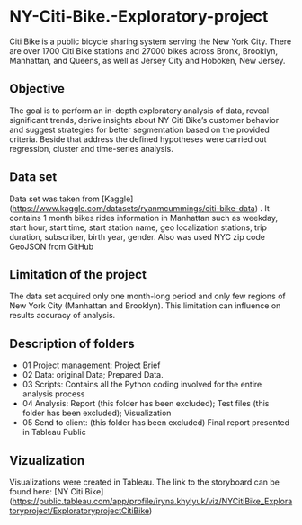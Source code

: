 # NY-Citi-Bike.-Exploratory-project
Citi Bike is a public bicycle sharing system serving the New York City. There are over 1700 Citi Bike stations and 27000 bikes across Bronx, Brooklyn, Manhattan, and Queens, as well as Jersey City and Hoboken, New Jersey.  
## Objective 
The goal is to perform an in-depth exploratory analysis of data, reveal significant trends, derive insights about NY Citi Bike’s customer behavior and suggest strategies for better segmentation based on the provided criteria. Beside that address the defined hypotheses were carried out regression, cluster and time-series analysis. 
## Data set 
Data set was taken from [Kaggle] (https://www.kaggle.com/datasets/ryanmcummings/citi-bike-data) . It contains 1 month bikes rides information in Manhattan such as weekday, start hour, start time,	start station name, geo localization stations, trip duration, subscriber, birth year, gender.
Also was used NYC zip code GeoJSON from GitHub 
## Limitation of the project
The data set acquired only one month-long period and only few regions of New York City (Manhattan and Brooklyn). This limitation can influence on results accuracy of analysis. 
## Description of folders

+ 01 Project management: Project Brief
+ 02 Data: original Data; Prepared Data.
+ 03 Scripts: Contains all the Python coding involved for the entire analysis process
+ 04 Analysis: Report (this folder has been excluded); Test files (this folder has been excluded); Visualization
+ 05 Send to client: (this folder has been excluded) Final report presented in Tableau Public

## Vizualization 
Visualizations were created in Tableau. The link to the storyboard can be found here: [NY Citi Bike]
(https://public.tableau.com/app/profile/iryna.khylyuk/viz/NYCitiBike_Exploratoryproject/ExploratoryprojectCitiBike)
